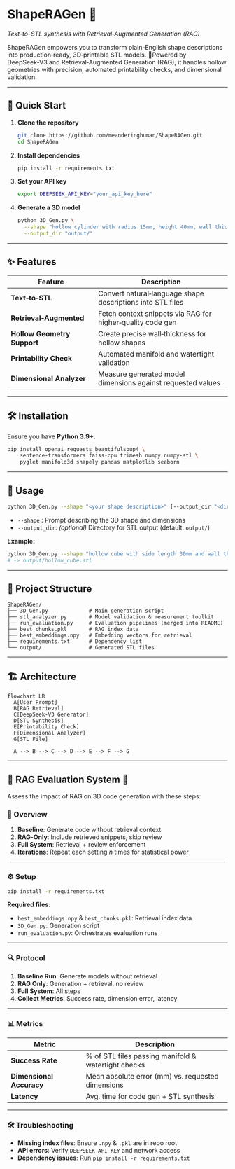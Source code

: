 # ShapeRAGen 🚀

*Text-to-STL synthesis with Retrieval‑Augmented Generation (RAG)*

ShapeRAGen empowers you to transform plain-English shape descriptions into production‑ready, 3D‑printable STL models. 🚀Powered by DeepSeek‑V3 and Retrieval‑Augmented Generation (RAG), it handles hollow geometries with precision, automated printability checks, and dimensional validation.


---

## 🎯 Quick Start

1. **Clone the repository**
   ```bash
   git clone https://github.com/meanderinghuman/ShapeRAGen.git
   cd ShapeRAGen
   ```
2. **Install dependencies**
   ```bash
   pip install -r requirements.txt
   ```
3. **Set your API key**
   ```bash
   export DEEPSEEK_API_KEY="your_api_key_here"
   ```
4. **Generate a 3D model**
   ```bash
   python 3D_Gen.py \
     --shape "hollow cylinder with radius 15mm, height 40mm, wall thickness 2mm" \
     --output_dir "output/"
   ```

---

## ✨ Features

| Feature                     | Description                                                 |
| --------------------------- | ----------------------------------------------------------- |
| **Text‑to‑STL**             | Convert natural‑language shape descriptions into STL files  |
| **Retrieval‑Augmented**     | Fetch context snippets via RAG for higher‑quality code gen  |
| **Hollow Geometry Support** | Create precise wall‑thickness for hollow shapes             |
| **Printability Check**      | Automated manifold and watertight validation                |
| **Dimensional Analyzer**    | Measure generated model dimensions against requested values |

---

## 🛠️ Installation

Ensure you have **Python 3.9+**.

```bash
pip install openai requests beautifulsoup4 \
    sentence-transformers faiss-cpu trimesh numpy numpy-stl \
    pyglet manifold3d shapely pandas matplotlib seaborn
```

---

## 🚀 Usage

```bash
python 3D_Gen.py --shape "<your shape description>" [--output_dir "<dir>"]
```

- `--shape`     : Prompt describing the 3D shape and dimensions
- `--output_dir`: *(optional)* Directory for STL output (default: `output/`)

**Example:**

```bash
python 3D_Gen.py --shape "hollow cube with side length 30mm and wall thickness 3mm"
# -> output/hollow_cube.stl
```

---

## 📂 Project Structure

```text
ShapeRAGen/
├── 3D_Gen.py             # Main generation script
├── stl_analyzer.py       # Model validation & measurement toolkit
├── run_evaluation.py     # Evaluation pipelines (merged into README)
├── best_chunks.pkl       # RAG index data
├── best_embeddings.npy   # Embedding vectors for retrieval
├── requirements.txt      # Dependency list
└── output/               # Generated STL files
```

---

## 🏗️ Architecture

```mermaid
flowchart LR
  A[User Prompt]
  B[RAG Retrieval]
  C[DeepSeek‑V3 Generator]
  D[STL Synthesis]
  E[Printability Check]
  F[Dimensional Analyzer]
  G[STL File]

  A --> B --> C --> D --> E --> F --> G
```

---

## 🔬 RAG Evaluation System 🧪

Assess the impact of RAG on 3D code generation with these steps:

### 📝 Overview

1. **Baseline**: Generate code without retrieval context
2. **RAG‑Only**: Include retrieved snippets, skip review
3. **Full System**: Retrieval + review enforcement
4. **Iterations**: Repeat each setting *n* times for statistical power

---

### ⚙️ Setup

```bash
pip install -r requirements.txt
```

**Required files**:

- `best_embeddings.npy` & `best_chunks.pkl`: Retrieval index data
- `3D_Gen.py`: Generation script
- `run_evaluation.py`: Orchestrates evaluation runs

---

### 🔍 Protocol

1. **Baseline Run**: Generate models without retrieval
2. **RAG Only**: Generation + retrieval, no review
3. **Full System**: All steps
4. **Collect Metrics**: Success rate, dimension error, latency

---

### 📊 Metrics

| Metric                   | Description                                         |
| ------------------------ | --------------------------------------------------- |
| **Success Rate**         | % of STL files passing manifold & watertight checks |
| **Dimensional Accuracy** | Mean absolute error (mm) vs. requested dimensions   |
| **Latency**              | Avg. time for code gen + STL synthesis              |

---

### 🛠️ Troubleshooting

- **Missing index files**: Ensure `.npy` & `.pkl` are in repo root
- **API errors**: Verify `DEEPSEEK_API_KEY` and network access
- **Dependency issues**: Run `pip install -r requirements.txt`

